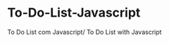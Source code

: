 # To-Do-List-Javascript
To Do List com Javascript/ To Do List with Javascript

<p align="center">
 <https://github.com/Rafaeli9/To-Do-List-Javascript/blob/main/ToDoListJavascript.gif">
</p>
